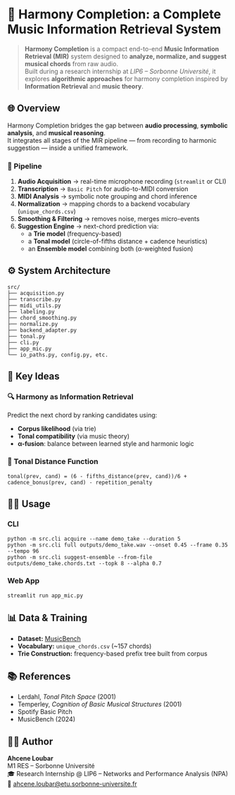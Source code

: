 # 🎵 Harmony Completion: a Complete Music Information Retrieval System

> **Harmony Completion** is a compact end-to-end **Music Information Retrieval (MIR)** system designed to **analyze, normalize, and suggest musical chords** from raw audio.  
> Built during a research internship at *LIP6 – Sorbonne Université*, it explores **algorithmic approaches** for harmony completion inspired by **Information Retrieval** and **music theory**.

## 🌐 Overview
Harmony Completion bridges the gap between **audio processing**, **symbolic analysis**, and **musical reasoning**.  
It integrates all stages of the MIR pipeline — from recording to harmonic suggestion — inside a unified framework.

### 🧩 Pipeline
1. **Audio Acquisition** → real-time microphone recording (`streamlit` or CLI)
2. **Transcription** → `Basic Pitch` for audio-to-MIDI conversion
3. **MIDI Analysis** → symbolic note grouping and chord inference
4. **Normalization** → mapping chords to a backend vocabulary (`unique_chords.csv`)
5. **Smoothing & Filtering** → removes noise, merges micro-events
6. **Suggestion Engine** → next-chord prediction via:
   - a **Trie model** (frequency-based)
   - a **Tonal model** (circle-of-fifths distance + cadence heuristics)
   - an **Ensemble model** combining both (α-weighted fusion)

## ⚙️ System Architecture
```
src/
├── acquisition.py
├── transcribe.py
├── midi_utils.py
├── labeling.py
├── chord_smoothing.py
├── normalize.py
├── backend_adapter.py
├── tonal.py
├── cli.py
├── app_mic.py
└── io_paths.py, config.py, etc.
```

## 🧠 Key Ideas
### 🔍 Harmony as Information Retrieval
Predict the next chord by ranking candidates using:
- **Corpus likelihood** (via trie)
- **Tonal compatibility** (via music theory)
- **α-fusion**: balance between learned style and harmonic logic

### 🎼 Tonal Distance Function
```
tonal(prev, cand) = (6 - fifths_distance(prev, cand))/6 + cadence_bonus(prev, cand) - repetition_penalty
```

## 🧑‍💻 Usage
### CLI
```
python -m src.cli acquire --name demo_take --duration 5
python -m src.cli full outputs/demo_take.wav --onset 0.45 --frame 0.35 --tempo 96
python -m src.cli suggest-ensemble --from-file outputs/demo_take.chords.txt --topk 8 --alpha 0.7
```

### Web App
```
streamlit run app_mic.py
```

## 📊 Data & Training
- **Dataset:** [MusicBench](https://github.com/mir-dataset/MusicBench)
- **Vocabulary:** `unique_chords.csv` (~157 chords)
- **Trie Construction:** frequency-based prefix tree built from corpus

## 📚 References
- Lerdahl, *Tonal Pitch Space* (2001)
- Temperley, *Cognition of Basic Musical Structures* (2001)
- Spotify Basic Pitch
- MusicBench (2024)

## 🧑‍🔬 Author
**Ahcene Loubar**  
M1 RES – Sorbonne Université  
🎓 Research Internship @ LIP6 – Networks and Performance Analysis (NPA)  
📧 ahcene.loubar@etu.sorbonne-universite.fr
